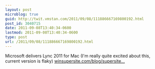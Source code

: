 ```yaml
---
layout: post
microblog: true
guid: http://twit.vmstan.com/2011/09/08/111886667169800192.html
post_id: 3040715
date: 2011-09-08T13:40:34-0600
lastmod: 2011-09-08T13:40:34-0600
type: post
url: /2011/09/08/111886667169800192.html
---
```

Microsoft delivers Lync 2011 for Mac (I'm really quite excited about this, current version is flaky) <a href="http://www.winsupersite.com/blog/supersite-blog-39/apple/microsoft-delivers-lync-2011-mac-140490">winsupersite.com/blog/supersite…</a>
